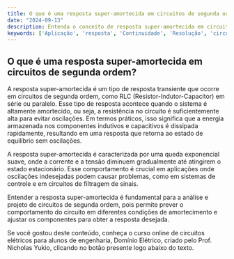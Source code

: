 ```yaml
---
title: O que é uma resposta super-amortecida em circuitos de segunda ordem?
date: "2024-09-13"
description: Entenda o conceito de resposta super-amortecida em circuitos de segunda ordem e sua aplicação prática.
keywords: ['Aplicação', 'resposta', 'Continuidade', 'Resolução', 'circuito', 'Super-amortecida', 'segunda']
---
```


## O que é uma resposta super-amortecida em circuitos de segunda ordem?

A resposta super-amortecida é um tipo de resposta transiente que ocorre em circuitos de segunda ordem, como RLC (Resistor-Indutor-Capacitor) em série ou paralelo. Esse tipo de resposta acontece quando o sistema é altamente amortecido, ou seja, a resistência no circuito é suficientemente alta para evitar oscilações. Em termos práticos, isso significa que a energia armazenada nos componentes indutivos e capacitivos é dissipada rapidamente, resultando em uma resposta que retorna ao estado de equilíbrio sem oscilações.

A resposta super-amortecida é caracterizada por uma queda exponencial suave, onde a corrente e a tensão diminuem gradualmente até atingirem o estado estacionário. Esse comportamento é crucial em aplicações onde oscilações indesejadas podem causar problemas, como em sistemas de controle e em circuitos de filtragem de sinais.

Entender a resposta super-amortecida é fundamental para a análise e projeto de circuitos de segunda ordem, pois permite prever o comportamento do circuito em diferentes condições de amortecimento e ajustar os componentes para obter a resposta desejada.

Se você gostou deste conteúdo, conheça o curso online de circuitos elétricos para alunos de engenharia, Domínio Elétrico, criado pelo Prof. Nicholas Yukio, clicando no botão presente logo abaixo do texto.